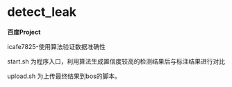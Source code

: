 # detect_leak
**百度Project**

icafe7825-使用算法验证数据准确性


start.sh 为程序入口，利用算法生成置信度较高的检测结果后与标注结果进行对比

upload.sh 为上传最终结果到bos的脚本。
